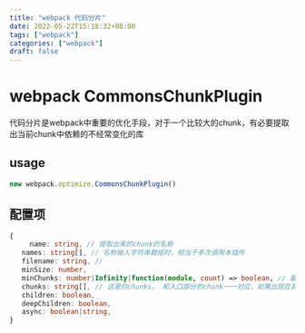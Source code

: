 ```yaml
---
title: "webpack 代码分片"
date: 2022-05-22T15:18:32+08:00
tags: ["webpack"]
categories: ["webpack"]
draft: false
---
```




# webpack CommonsChunkPlugin



代码分片是webpack中重要的优化手段，对于一个比较大的chunk，有必要提取出当前chunk中依赖的不经常变化的库





## usage



```javascript
new webpack.optimize.CommonsChunkPlugin()
```



## 配置项



```typescript
{
	 name: string, // 提取出来的chunk的名称
   names: string[], // 名称输入字符串数组时，相当于多次调用本插件
   filename: string, // 
   minSize: number,
   minChunks: number|Infinity|function(module, count) => boolean, // 最少引用次数
   chunks: string[], // 这里的chunks， 和入口部分的chunk一一对应，如果出现在其中，就会被单独提取出来，如果省略，即所有入口chunk都会被选择
   children: boolean,
   deepChildren: boolean,
   async: boolean|string,
}
```

